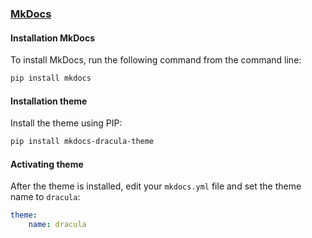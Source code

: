 ### [MkDocs](https://www.mkdocs.org/)

#### Installation MkDocs

To install MkDocs, run the following command from the command line:

```bash
pip install mkdocs
```

#### Installation theme

Install the theme using PIP:

```bash
pip install mkdocs-dracula-theme
```

#### Activating theme

After the theme is installed, edit your `mkdocs.yml` file and set the theme name to `dracula`:

```yml
theme:
    name: dracula
```